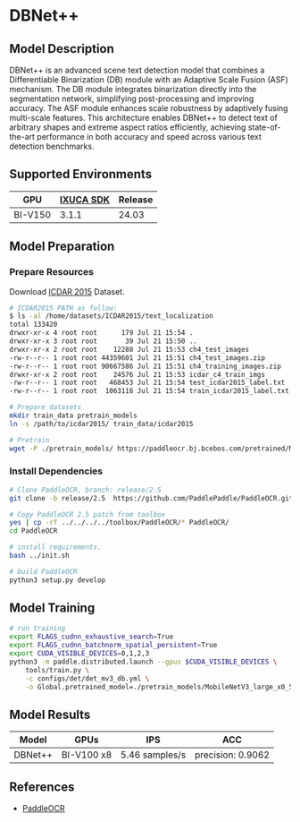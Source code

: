 # DBNet++

## Model Description

DBNet++ is an advanced scene text detection model that combines a Differentiable Binarization (DB) module with an
Adaptive Scale Fusion (ASF) mechanism. The DB module integrates binarization directly into the segmentation network,
simplifying post-processing and improving accuracy. The ASF module enhances scale robustness by adaptively fusing
multi-scale features. This architecture enables DBNet++ to detect text of arbitrary shapes and extreme aspect ratios
efficiently, achieving state-of-the-art performance in both accuracy and speed across various text detection benchmarks.

## Supported Environments

| GPU    | [IXUCA SDK](https://gitee.com/deep-spark/deepspark#%E5%A4%A9%E6%95%B0%E6%99%BA%E7%AE%97%E8%BD%AF%E4%BB%B6%E6%A0%88-ixuca) | Release |
|--------|-----------|---------|
| BI-V150 | 3.1.1     |  24.03  |

## Model Preparation

### Prepare Resources

Download [ICDAR 2015](https://deepai.org/dataset/icdar-2015) Dataset.

```bash
# ICDAR2015 PATH as follow:
$ ls -al /home/datasets/ICDAR2015/text_localization
total 133420
drwxr-xr-x 4 root root      179 Jul 21 15:54 .
drwxr-xr-x 3 root root       39 Jul 21 15:50 ..
drwxr-xr-x 2 root root    12288 Jul 21 15:53 ch4_test_images
-rw-r--r-- 1 root root 44359601 Jul 21 15:51 ch4_test_images.zip
-rw-r--r-- 1 root root 90667586 Jul 21 15:51 ch4_training_images.zip
drwxr-xr-x 2 root root    24576 Jul 21 15:53 icdar_c4_train_imgs
-rw-r--r-- 1 root root   468453 Jul 21 15:54 test_icdar2015_label.txt
-rw-r--r-- 1 root root  1063118 Jul 21 15:54 train_icdar2015_label.txt

# Prepare datasets
mkdir train_data pretrain_models
ln -s /path/to/icdar2015/ train_data/icdar2015

# Pretrain
wget -P ./pretrain_models/ https://paddleocr.bj.bcebos.com/pretrained/MobileNetV3_large_x0_5_pretrained.pdparams
```

### Install Dependencies

```bash
# Clone PaddleOCR, branch: release/2.5
git clone -b release/2.5  https://github.com/PaddlePaddle/PaddleOCR.git

# Copy PaddleOCR 2.5 patch from toolbox
yes | cp -rf ../../../../toolbox/PaddleOCR/* PaddleOCR/
cd PaddleOCR

# install requirements.
bash ../init.sh

# build PaddleOCR
python3 setup.py develop
```

## Model Training

```bash
# run training
export FLAGS_cudnn_exhaustive_search=True
export FLAGS_cudnn_batchnorm_spatial_persistent=True
export CUDA_VISIBLE_DEVICES=0,1,2,3
python3 -m paddle.distributed.launch --gpus $CUDA_VISIBLE_DEVICES \
    tools/train.py \
    -c configs/det/det_mv3_db.yml \
    -o Global.pretrained_model=./pretrain_models/MobileNetV3_large_x0_5_pretrained
```

## Model Results

| Model   | GPUs       | IPS            | ACC               |
|---------|------------|----------------|-------------------|
| DBNet++ | BI-V100 x8 | 5.46 samples/s | precision: 0.9062 |

## References

- [PaddleOCR](https://github.com/PaddlePaddle/PaddleOCR.git)
